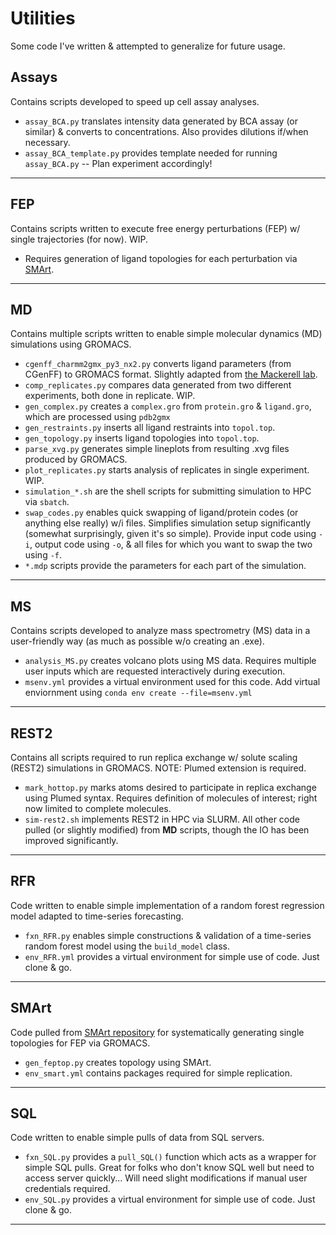 # Utilities
Some code I've written & attempted to generalize for future usage. 

## Assays
Contains scripts developed to speed up cell assay analyses. 
- `assay_BCA.py` translates intensity data generated by BCA assay (or similar) & converts to concentrations. Also provides dilutions if/when necessary. 
- `assay_BCA_template.py` provides template needed for running `assay_BCA.py` -- Plan experiment accordingly! 

-----

## FEP
Contains scripts written to execute free energy perturbations (FEP) w/ single trajectories (for now). WIP. 
- Requires generation of ligand topologies for each perturbation via [SMArt](https://github.com/curtispmartin/Utilities/tree/master/SMArt). 

-----

## MD
Contains multiple scripts written to enable simple molecular dynamics (MD) simulations using GROMACS. 
- `cgenff_charmm2gmx_py3_nx2.py` converts ligand parameters (from CGenFF) to GROMACS format. Slightly adapted from [the Mackerell lab](mackerell.umaryland.edu/download.php?filename=CHARMM_ff_params_files/cgenff_charmm2gmx.py).
- `comp_replicates.py` compares data generated from two different experiments, both done in replicate. WIP. 
- `gen_complex.py` creates a `complex.gro` from `protein.gro` & `ligand.gro`, which are processed using `pdb2gmx`
- `gen_restraints.py` inserts all ligand restraints into `topol.top`.
- `gen_topology.py` inserts ligand topologies into `topol.top`.
- `parse_xvg.py` generates simple lineplots from resulting .xvg files produced by GROMACS.
- `plot_replicates.py` starts analysis of replicates in single experiment. WIP. 
- `simulation_*.sh` are the shell scripts for submitting simulation to HPC via `sbatch`.
- `swap_codes.py` enables quick swapping of ligand/protein codes (or anything else really) w/i files. Simplifies simulation setup significantly (somewhat surprisingly, given it's so simple). Provide input code using `-i`, output code using `-o`, & all files for which you want to swap the two using `-f`. 
- `*.mdp` scripts provide the parameters for each part of the simulation. 

-----

## MS
Contains scripts developed to analyze mass spectrometry (MS) data in a user-friendly way (as much as possible w/o creating an .exe).
- `analysis_MS.py` creates volcano plots using MS data. Requires multiple user inputs which are requested interactively during execution. 
- `msenv.yml` provides a virtual environment used for this code. Add virtual enviornment using `conda env create --file=msenv.yml`

-----

## REST2
Contains all scripts required to run replica exchange w/ solute scaling (REST2) simulations in GROMACS. NOTE: Plumed extension is required. 
- `mark_hottop.py` marks atoms desired to participate in replica exchange using Plumed syntax. Requires definition of molecules of interest; right now limited to complete molecules. 
- `sim-rest2.sh` implements REST2 in HPC via SLURM. 
All other code pulled (or slightly modified) from **MD** scripts, though the IO has been improved significantly.  

-----

## RFR
Code written to enable simple implementation of a random forest regression model adapted to time-series forecasting. 
- `fxn_RFR.py` enables simple constructions & validation of a time-series random forest model using the `build_model` class. 
- `env_RFR.yml` provides a virtual environment for simple use of code. Just clone & go. 

-----

## SMArt
Code pulled from [SMArt repository](https://github.com/drazen-petrov/SMArt) for systematically generating single topologies for FEP via GROMACS.
- `gen_feptop.py` creates topology using SMArt. 
- `env_smart.yml` contains packages required for simple replication. 

-----

## SQL
Code written to enable simple pulls of data from SQL servers. 
- `fxn_SQL.py` provides a `pull_SQL()` function which acts as a wrapper for simple SQL pulls. Great for folks who don't know SQL well but need to access server quickly... Will need slight modifications if manual user credentials required. 
- `env_SQL.py` provides a virtual environment for simple use of code. Just clone & go.

-----